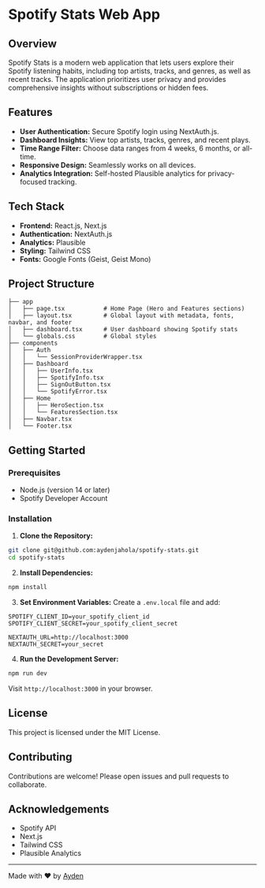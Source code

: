 # Spotify Stats Web App

## Overview

Spotify Stats is a modern web application that lets users explore their Spotify listening habits, including top artists, tracks, and genres, as well as recent tracks. The application prioritizes user privacy and provides comprehensive insights without subscriptions or hidden fees.

## Features

- **User Authentication:** Secure Spotify login using NextAuth.js.
- **Dashboard Insights:** View top artists, tracks, genres, and recent plays.
- **Time Range Filter:** Choose data ranges from 4 weeks, 6 months, or all-time.
- **Responsive Design:** Seamlessly works on all devices.
- **Analytics Integration:** Self-hosted Plausible analytics for privacy-focused tracking.

## Tech Stack

- **Frontend:** React.js, Next.js
- **Authentication:** NextAuth.js
- **Analytics:** Plausible
- **Styling:** Tailwind CSS
- **Fonts:** Google Fonts (Geist, Geist Mono)

## Project Structure

```
├── app
│   ├── page.tsx           # Home Page (Hero and Features sections)
│   ├── layout.tsx         # Global layout with metadata, fonts, navbar, and footer
│   ├── dashboard.tsx      # User dashboard showing Spotify stats
│   └── globals.css        # Global styles
├── components
│   ├── Auth
│   │   └── SessionProviderWrapper.tsx
│   ├── Dashboard
│   │   ├── UserInfo.tsx
│   │   ├── SpotifyInfo.tsx
│   │   ├── SignOutButton.tsx
│   │   └── SpotifyError.tsx
│   ├── Home
│   │   ├── HeroSection.tsx
│   │   └── FeaturesSection.tsx
│   ├── Navbar.tsx
│   └── Footer.tsx
```

## Getting Started

### Prerequisites

- Node.js (version 14 or later)
- Spotify Developer Account

### Installation

1. **Clone the Repository:**

```bash
git clone git@github.com:aydenjahola/spotify-stats.git
cd spotify-stats
```

2. **Install Dependencies:**

```bash
npm install
```

3. **Set Environment Variables:**
   Create a `.env.local` file and add:

```env
SPOTIFY_CLIENT_ID=your_spotify_client_id
SPOTIFY_CLIENT_SECRET=your_spotify_client_secret

NEXTAUTH_URL=http://localhost:3000
NEXTAUTH_SECRET=your_secret
```

4. **Run the Development Server:**

```bash
npm run dev
```

Visit `http://localhost:3000` in your browser.

## License

This project is licensed under the MIT License.

## Contributing

Contributions are welcome! Please open issues and pull requests to collaborate.

## Acknowledgements

- Spotify API
- Next.js
- Tailwind CSS
- Plausible Analytics

---

Made with ❤️ by [Ayden](https://github.com/aydenjahola/spotify-stats)
